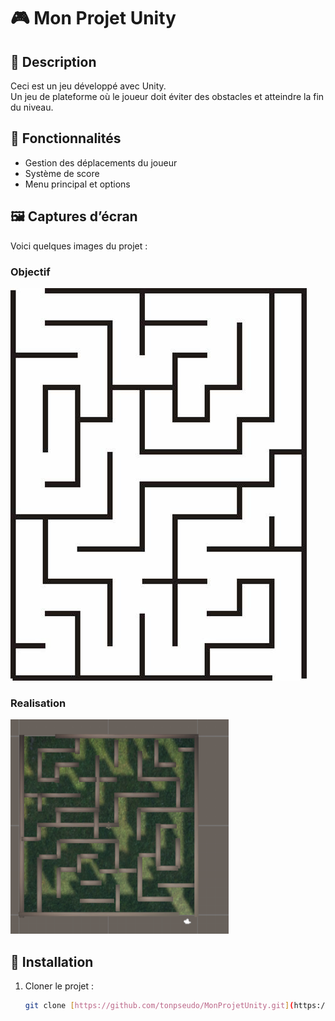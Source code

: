 # 🎮 Mon Projet Unity

## 📌 Description
Ceci est un jeu développé avec Unity.  
Un jeu de plateforme où le joueur doit éviter des obstacles et atteindre la fin du niveau.

## 🚀 Fonctionnalités
- Gestion des déplacements du joueur
- Système de score
- Menu principal et options

## 🖼️ Captures d’écran
Voici quelques images du projet :  

### Objectif
![Menu du jeu](images/menu.jpg)

### Realisation
![Gameplay](images/gameplay.png)

## 🔧 Installation
1. Cloner le projet :
   ```bash
   git clone [https://github.com/tonpseudo/MonProjetUnity.git](https://github.com/hajarbsk/Labyrinthe.git)
